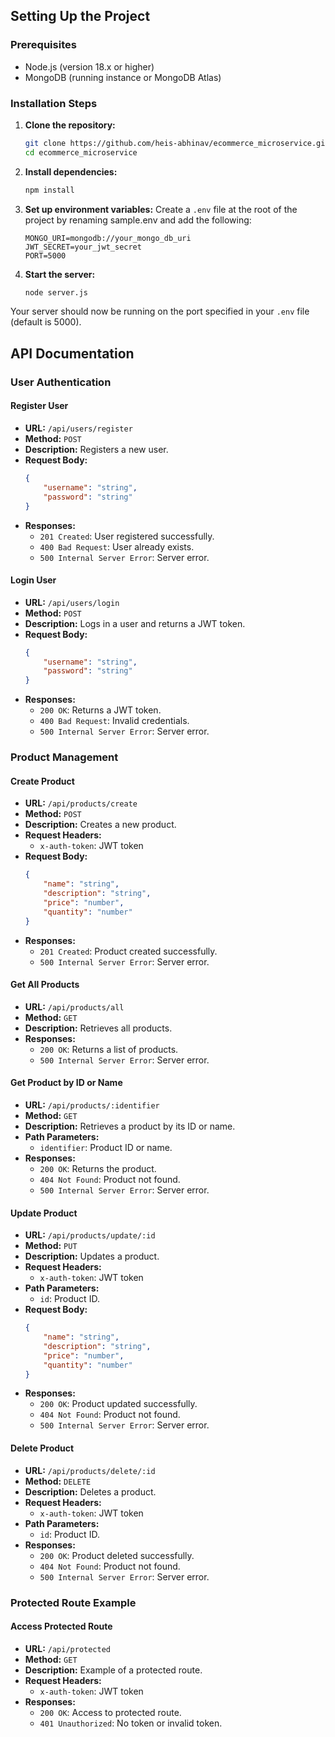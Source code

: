 
## Setting Up the Project

### Prerequisites

- Node.js (version 18.x or higher)
- MongoDB (running instance or MongoDB Atlas)

### Installation Steps

1. **Clone the repository:**
    ```bash
    git clone https://github.com/heis-abhinav/ecommerce_microservice.git
    cd ecommerce_microservice
    ```

2. **Install dependencies:**
    ```bash
    npm install
    ```

3. **Set up environment variables:**
    Create a `.env` file at the root of the project by renaming sample.env and add the following:
    ```env
    MONGO_URI=mongodb://your_mongo_db_uri
    JWT_SECRET=your_jwt_secret
    PORT=5000
    ```

4. **Start the server:**
    ```bash
    node server.js
    ```

Your server should now be running on the port specified in your `.env` file (default is 5000).

## API Documentation

### User Authentication

#### Register User
- **URL:** `/api/users/register`
- **Method:** `POST`
- **Description:** Registers a new user.
- **Request Body:**
    ```json
    {
        "username": "string",
        "password": "string"
    }
    ```
- **Responses:**
    - `201 Created`: User registered successfully.
    - `400 Bad Request`: User already exists.
    - `500 Internal Server Error`: Server error.

#### Login User
- **URL:** `/api/users/login`
- **Method:** `POST`
- **Description:** Logs in a user and returns a JWT token.
- **Request Body:**
    ```json
    {
        "username": "string",
        "password": "string"
    }
    ```
- **Responses:**
    - `200 OK`: Returns a JWT token.
    - `400 Bad Request`: Invalid credentials.
    - `500 Internal Server Error`: Server error.

### Product Management

#### Create Product
- **URL:** `/api/products/create`
- **Method:** `POST`
- **Description:** Creates a new product.
- **Request Headers:**
    - `x-auth-token`: JWT token
- **Request Body:**
    ```json
    {
        "name": "string",
        "description": "string",
        "price": "number",
        "quantity": "number"
    }
    ```
- **Responses:**
    - `201 Created`: Product created successfully.
    - `500 Internal Server Error`: Server error.

#### Get All Products
- **URL:** `/api/products/all`
- **Method:** `GET`
- **Description:** Retrieves all products.
- **Responses:**
    - `200 OK`: Returns a list of products.
    - `500 Internal Server Error`: Server error.

#### Get Product by ID or Name
- **URL:** `/api/products/:identifier`
- **Method:** `GET`
- **Description:** Retrieves a product by its ID or name.
- **Path Parameters:**
    - `identifier`: Product ID or name.
- **Responses:**
    - `200 OK`: Returns the product.
    - `404 Not Found`: Product not found.
    - `500 Internal Server Error`: Server error.

#### Update Product
- **URL:** `/api/products/update/:id`
- **Method:** `PUT`
- **Description:** Updates a product.
- **Request Headers:**
    - `x-auth-token`: JWT token
- **Path Parameters:**
    - `id`: Product ID.
- **Request Body:**
    ```json
    {
        "name": "string",
        "description": "string",
        "price": "number",
        "quantity": "number"
    }
    ```
- **Responses:**
    - `200 OK`: Product updated successfully.
    - `404 Not Found`: Product not found.
    - `500 Internal Server Error`: Server error.

#### Delete Product
- **URL:** `/api/products/delete/:id`
- **Method:** `DELETE`
- **Description:** Deletes a product.
- **Request Headers:**
    - `x-auth-token`: JWT token
- **Path Parameters:**
    - `id`: Product ID.
- **Responses:**
    - `200 OK`: Product deleted successfully.
    - `404 Not Found`: Product not found.
    - `500 Internal Server Error`: Server error.

### Protected Route Example

#### Access Protected Route
- **URL:** `/api/protected`
- **Method:** `GET`
- **Description:** Example of a protected route.
- **Request Headers:**
    - `x-auth-token`: JWT token
- **Responses:**
    - `200 OK`: Access to protected route.
    - `401 Unauthorized`: No token or invalid token.
